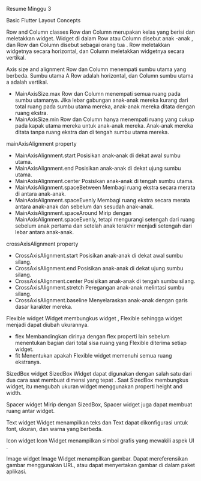 Resume Minggu 3

Basic Flutter Layout Concepts

Row and Column classes
Row dan Column merupakan kelas yang berisi dan meletakkan widget. Widget di dalam Row atau Column disebut anak -anak , dan Row dan Column disebut sebagai orang tua . Row meletakkan widgetnya secara horizontal, dan Column meletakkan widgetnya secara vertikal.

Axis size and alignment
Row dan Column menempati sumbu utama yang berbeda. Sumbu utama A Row adalah horizontal, dan Column sumbu utama a adalah vertikal.
- MainAxisSize.max
Row dan Column menempati semua ruang pada sumbu utamanya. Jika lebar gabungan anak-anak mereka kurang dari total ruang pada sumbu utama mereka, anak-anak mereka ditata dengan ruang ekstra.
- MainAxisSize.min
Row dan Column hanya menempati ruang yang cukup pada kapak utama mereka untuk anak-anak mereka. Anak-anak mereka ditata tanpa ruang ekstra dan di tengah sumbu utama mereka.

mainAxisAlignment property
- MainAxisAlignment.start
    Posisikan anak-anak di dekat awal sumbu utama.
- MainAxisAlignment.end
    Posisikan anak-anak di dekat ujung sumbu utama.
- MainAxisAlignment.center
    Posisikan anak-anak di tengah sumbu utama.
- MainAxisAlignment.spaceBetween
    Membagi ruang ekstra secara merata di antara anak-anak.
- MainAxisAlignment.spaceEvenly
    Membagi ruang ekstra secara merata antara anak-anak dan sebelum dan sesudah anak-anak.
- MainAxisAlignment.spaceAround
    Mirip dengan MainAxisAlignment.spaceEvenly, tetapi mengurangi setengah dari ruang sebelum anak pertama dan setelah anak terakhir menjadi setengah dari lebar antara anak-anak.

crossAxisAlignment property
- CrossAxisAlignment.start
    Posisikan anak-anak di dekat awal sumbu silang.
- CrossAxisAlignment.end
    Posisikan anak-anak di dekat ujung sumbu silang.
- CrossAxisAlignment.center
    Posisikan anak-anak di tengah sumbu silang.
- CrossAxisAlignment.stretch
    Peregangan anak-anak melintasi sumbu silang.
- CrossAxisAlignment.baseline
    Menyelaraskan anak-anak dengan garis dasar karakter mereka.

Flexible widget
Widget membungkus widget , Flexible sehingga widget menjadi dapat diubah ukurannya.
- flex
    Membandingkan dirinya dengan flex properti lain sebelum menentukan bagian dari total sisa ruang yang Flexible diterima setiap widget.
- fit
    Menentukan apakah Flexible widget memenuhi semua ruang ekstranya.

SizedBox widget
SizedBox Widget dapat digunakan dengan salah satu dari dua cara saat membuat dimensi yang tepat . Saat SizedBox membungkus widget, itu mengubah ukuran widget menggunakan properti height and width.

Spacer widget
Mirip dengan SizedBox, Spacer widget juga dapat membuat ruang antar widget.

Text widget
Widget menampilkan teks dan Text dapat dikonfigurasi untuk font, ukuran, dan warna yang berbeda.

Icon widget
Icon Widget menampilkan simbol grafis yang mewakili aspek UI .

Image widget
Image Widget menampilkan gambar. Dapat mereferensikan gambar menggunakan URL, atau dapat menyertakan gambar di dalam paket aplikasi.